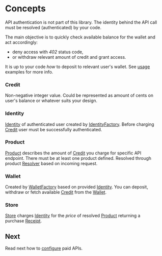 # Concepts

API authentication is not part of this library. The identity behind the API call must be resolved (authenticated) by your code.

The main objective is to quickly check available balance for the wallet and act accordingly:

- deny access with _402_ status code,
- or withdraw relevant amount of credit and grant access.

It is up to your code *how* to deposit to relevant user's wallet. See [usage](usage.md) examples for more info.

### Credit

Non-negative integer value. Could be represented as amount of cents on user's balance or whatever suits your design.

### Identity

[Identity](../src/Identity/Identity.php) of authenticated user created by [IdentityFactory](../src/Identity/IdentityFactory.php).
Before charging [Credit](../src/Credit.php) user must be successfully authenticated.

### Product

[Product](../src/Product/Product.php) describes the amount of [Credit](../src/Credit.php) you charge for specific API endpoint.
There must be at least one product defined. Resolved through product [Resolver](../src/Product/Resolver.php) based on incoming request.

### Wallet

Created by [WalletFactory](../src/Wallet/WalletFactory.php) based on provided [Identity](../src/Identity/Identity.php).
You can deposit, withdraw or fetch available [Credit](../src/Credit.php) from the [Wallet](../src/Wallet/Wallet.php).

### Store

[Store](../src/Store/Store.php) charges [Identity](../src/Identity/Identity.php) for the _price_ of resolved [Product](../src/Product/Product.php) returning a purchase [Receipt](../src/Store/Receipt.php).

## Next

Read next how to [configure](configuration.md) paid APIs.
